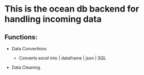 # This is the ocean db backend for handling incoming data

## Functions:

* Data Convertions
    - Converts excel into | dataframe | json | SQL

* Data Cleaning.
